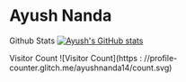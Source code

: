 # Ayush Nanda
Github Stats
[![Ayush's GitHub stats](https://github-readme-stats.vercel.app/api?username=ayushnanda14)](https://github.com/ayushnanda14/github-readme-stats)

Visitor Count
![Visitor Count](https : //profile-counter.glitch.me/ayushnanda14/count.svg)
